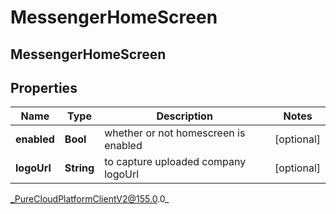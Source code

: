 # MessengerHomeScreen

## MessengerHomeScreen

## Properties

|Name | Type | Description | Notes|
|------------ | ------------- | ------------- | -------------|
| **enabled** | **Bool** | whether or not homescreen is enabled | [optional] |
| **logoUrl** | **String** | to capture uploaded company logoUrl | [optional] |



_PureCloudPlatformClientV2@155.0.0_
